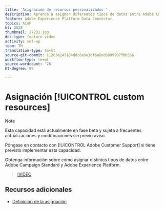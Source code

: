 ```yaml
---
title: 'Asignación de recursos personalizados '
description: Aprenda a asignar diferentes tipos de datos entre Adobe Campaign Standard (ACS) y Adobe Experience Platform (AEP)
feature: Adobe Experience Platform Data Connector
topics: ACoP
kt: 2828
thumbnail: 27231.jpg
doc-type: feature video
activity: set-up
team: TM
translation-type: tm+mt
source-git-commit: 11263e247184ddc6a8e3df6a8ed0899907fbb366
workflow-type: tm+mt
source-wordcount: '76'
ht-degree: 9%

---
```



# Asignación [!UICONTROL custom resources]

>[!NOTE]
>
>Esta capacidad está actualmente en fase beta y sujeta a frecuentes actualizaciones y modificaciones sin previo aviso.
>
>Póngase en contacto con [!UICONTROL Adobe Customer Support] si tiene previsto implementar esta capacidad.

Obtenga información sobre cómo asignar distintos tipos de datos entre Adobe Campaign Standard y Adobe Experience Platform.

>[!VIDEO](https://video.tv.adobe.com/v/27231?quality=12)

## Recursos adicionales

* [Definición de la asignación](https://docs.adobe.com/content/help/en/campaign-standard/using/administrating/mapping-campaign-and-aep-data/aep-mapping-definition.html)

